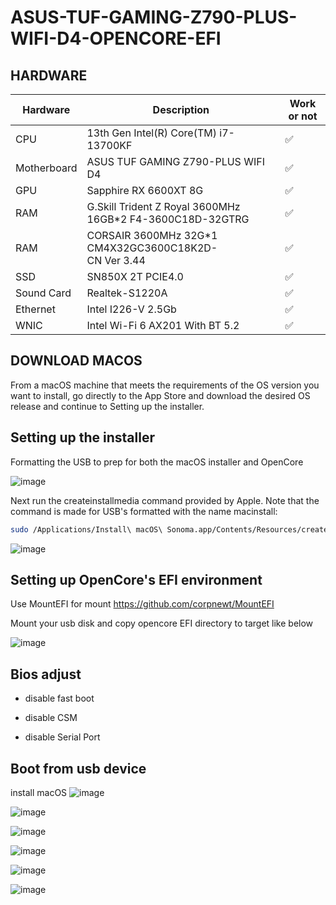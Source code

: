 # ASUS-TUF-GAMING-Z790-PLUS-WIFI-D4-OPENCORE-EFI

## HARDWARE


| Hardware    | Description                             | Work or not |
| ----------- | --------------------------------------- | ----------- |
| CPU         | 13th Gen Intel(R) Core(TM) i7-13700KF   | ✅           |
| Motherboard | ASUS TUF GAMING Z790-PLUS WIFI D4      | ✅           |
| GPU         | Sapphire RX 6600XT 8G        | ✅           |
| RAM         | G.Skill Trident Z Royal 3600MHz 16GB*2 F4-3600C18D-32GTRG| ✅           |
| RAM         | CORSAIR 3600MHz 32G*1 CM4X32GC3600C18K2D-CN Ver 3.44| ✅           |
| SSD         | SN850X 2T PCIE4.0  | ✅           |
| Sound Card  | Realtek-S1220A                          | ✅           |
| Ethernet    | Intel I226-V 2.5Gb              | ✅           |
| WNIC        | Intel Wi-Fi 6 AX201 With BT 5.2         | ✅           |



## DOWNLOAD MACOS

From a macOS machine that meets the requirements of the OS version you want to install, go directly to the App Store and download the desired OS release and continue to Setting up the installer.


## Setting up the installer
Formatting the USB to prep for both the macOS installer and OpenCore

![image](https://github.com/iverycd/ASUS-TUF-GAMING-Z790-PLUS-WIFI-D4-OPENCORE-EFI/assets/35289289/8412a816-800a-4548-873a-9ccd003018b7)


Next run the createinstallmedia command provided by Apple. Note that the command is made for USB's formatted with the name macinstall:

```bash
sudo /Applications/Install\ macOS\ Sonoma.app/Contents/Resources/createinstallmedia --volume /Volumes/macinstall
```

![image](https://github.com/iverycd/ASUS-TUF-GAMING-Z790-PLUS-WIFI-D4-OPENCORE-EFI/assets/35289289/47d63f52-3c1f-4437-97d4-eaea42b8dc0c)


## Setting up OpenCore's EFI environment

Use MountEFI for mount
https://github.com/corpnewt/MountEFI

Mount your usb disk and copy opencore EFI directory to target like below

![image](https://github.com/iverycd/ASUS-TUF-GAMING-Z790-PLUS-WIFI-D4-OPENCORE-EFI/assets/35289289/1096ac45-5fe8-4917-8b70-05aa21866507)




## Bios adjust

- disable fast boot

- disable CSM

- disable Serial Port





## Boot from usb device
install macOS
![image](https://github.com/iverycd/ASUS-TUF-GAMING-Z790-PLUS-WIFI-D4-OPENCORE-EFI/assets/35289289/af52e197-41b6-4283-9a9b-4b88043aa6b5)


![image](https://github.com/iverycd/ASUS-TUF-GAMING-Z790-PLUS-WIFI-D4-OPENCORE-EFI/assets/35289289/fd366548-a48f-4980-90b4-134b605f333e)


![image](https://github.com/iverycd/ASUS-TUF-GAMING-Z790-PLUS-WIFI-D4-OPENCORE-EFI/assets/35289289/c1234e5e-17bc-4f4f-82fd-eee22a0718d6)


![image](https://github.com/iverycd/ASUS-TUF-GAMING-Z790-PLUS-WIFI-D4-OPENCORE-EFI/assets/35289289/a1151e19-354c-4245-bcdc-65be1ceaa739)

![image](https://github.com/iverycd/ASUS-TUF-GAMING-Z790-PLUS-WIFI-D4-OPENCORE-EFI/assets/35289289/f0761ede-da54-42b5-a9f6-adab6241984b)


![image](https://github.com/iverycd/ASUS-TUF-GAMING-Z790-PLUS-WIFI-D4-OPENCORE-EFI/assets/35289289/54d2dc66-ebc7-457e-a861-2c92fad7a787)



